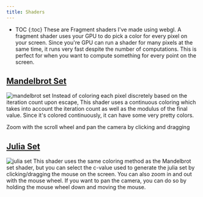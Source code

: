 ```yaml
---
title: Shaders
---
```

* TOC
{:toc}
These are Fragment shaders I've made using webgl. A fragment shader uses your GPU to do pick a color for every pixel on your screen.
Since you're GPU can run a shader for many pixels at the same time, it runs very fast despite the number of computations. This is perfect for when you
want to compute something for every point on the screen.

## [Mandelbrot Set](https://quasarbright.github.io/p5js/mandelbrotShaderRenormalized/)
![mandelbrot set](https://quasarbright.github.io/p5js/mandelbrotShaderRenormalized/screenshot.png)
Instead of coloring each pixel discretely based on the iteration count upon escape,
This shader uses a continuous coloring which takes into account the iteration count
as well as the modulus of the final value. Since it's colored continuously, it can have some very pretty colors.

Zoom with the scroll wheel and pan the camera by clicking and dragging

## [Julia Set](https://quasarbright.github.io/p5js/juliaShader/)
![julia set](https://quasarbright.github.io/p5js/juliaShader/screenshot.png)
This shader uses the same coloring method as the Mandelbrot set shader, but you can select the c-value used to
generate the julia set by clicking/dragging the mouse on the screen. You can also zoom in and out with the mouse wheel.
If you want to pan the camera, you can do so by holding the mouse wheel down and moving the mouse.
